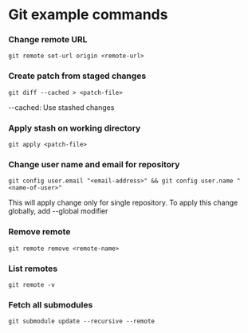 # Git example commands

### Change remote URL

```
git remote set-url origin <remote-url>
```

### Create patch from staged changes

```
git diff --cached > <patch-file>
```

--cached: Use stashed changes

### Apply stash on working directory

```
git apply <patch-file>
```

### Change user name and email for repository

```
git config user.email "<email-address>" && git config user.name "<name-of-user>"
```

This will apply change only for single repository. To apply this change globally, add --global modifier

### Remove remote

```
git remote remove <remote-name>
```

### List remotes

```
git remote -v
```

### Fetch all submodules

```
git submodule update --recursive --remote
```
